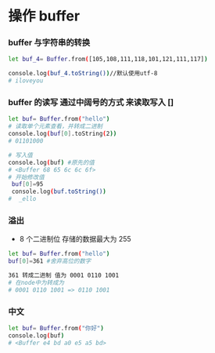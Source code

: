 # 操作 buffer

### buffer 与字符串的转换

```bash
let buf_4= Buffer.from([105,108,111,118,101,121,111,117])

console.log(buf_4.toString())//默认使用utf-8
# iloveyou
```

### buffer 的读写 通过中阔号的方式 来读取写入 []

```bash
let buf= Buffer.from("hello")
# 读取单个元素查看，并转成二进制
console.log(buf[0].toString(2))
# 01101000

# 写入值
console.log(buf) #原先的值
# <Buffer 68 65 6c 6c 6f>
# 开始修改值
 buf[0]=95
 console.log(buf.toString())
#  _ello
```

### 溢出

- 8 个二进制位 存储的数据最大为 255

```bash
let buf= Buffer.from("hello")
buf[0]=361 #舍弃高位的数字

361 转成二进制 值为 0001 0110 1001
# 在node中为转成为
# 0001 0110 1001 => 0110 1001
```

### 中文

```bash
let buf= Buffer.from("你好")
console.log(buf)
# <Buffer e4 bd a0 e5 a5 bd>
```
